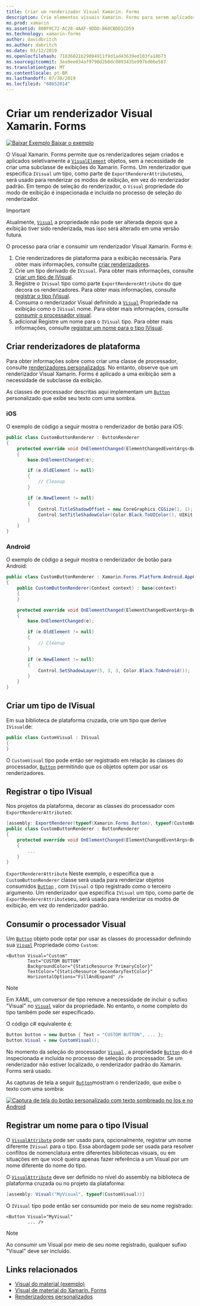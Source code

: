 ```yaml
---
title: Criar um renderizador Visual Xamarin. Forms
description: Crie elementos visuais Xamarin. Forms para serem aplicados seletivamente a objetos Visualelement, sem a necessidade de subclasse de exibições do Xamarin. Forms.
ms.prod: xamarin
ms.assetid: 80BF9C72-AC28-4AAF-9DDD-B60CBDD1CD59
ms.technology: xamarin-forms
author: davidbritch
ms.author: dabritch
ms.date: 03/12/2019
ms.openlocfilehash: 71836021b29094911f9d1ad43639ed103fa18b73
ms.sourcegitcommit: 3ea9ee034af9790d2b0dc0893435e997bd06e587
ms.translationtype: MT
ms.contentlocale: pt-BR
ms.lasthandoff: 07/30/2019
ms.locfileid: "68652814"
---
```

# <a name="create-a-xamarinforms-visual-renderer"></a>Criar um renderizador Visual Xamarin. Forms

[![Baixar Exemplo](~/media/shared/download.png) Baixar o exemplo](https://docs.microsoft.com/samples/xamarin/xamarin-forms-samples/userinterface-visualdemos)

O Visual Xamarin. Forms permite que os renderizadores sejam criados e aplicados seletivamente a [`VisualElement`](xref:Xamarin.Forms.VisualElement) objetos, sem a necessidade de criar uma subclasse de exibições do Xamarin. Forms. Um renderizador que especifica `IVisual` um tipo, como parte de `ExportRendererAttribute`seu, será usado para renderizar os modos de exibição, em vez do renderizador padrão. Em tempo de seleção do renderizador, o `Visual` propriedade do modo de exibição é inspecionada e incluída no processo de seleção do renderizador.

> [!IMPORTANT]
> Atualmente, [`Visual`](xref:Xamarin.Forms.VisualElement.Visual) a propriedade não pode ser alterada depois que a exibição tiver sido renderizada, mas isso será alterado em uma versão futura.

O processo para criar e consumir um renderizador Visual Xamarin. Forms é:

1. Crie renderizadores de plataforma para a exibição necessária. Para obter mais informações, consulte [criar renderizadores](#create-platform-renderers).
1. Crie um tipo derivado de `IVisual`. Para obter mais informações, consulte [criar um tipo de IVisual](#create-an-ivisual-type).
1. Registre o `IVisual` tipo como parte `ExportRendererAttribute` do que decora os renderizadores. Para obter mais informações, consulte [registrar o tipo IVisual](#register-the-ivisual-type).
1. Consuma o renderizador Visual definindo a [`Visual`](xref:Xamarin.Forms.VisualElement.Visual) Propriedade na exibição como o `IVisual` nome. Para obter mais informações, consulte [consumir o processador visual](#consume-the-visual-renderer).
1. adicional Registre um nome para o `IVisual` tipo. Para obter mais informações, consulte [registrar um nome para o tipo IVisual](#register-a-name-for-the-ivisual-type).

## <a name="create-platform-renderers"></a>Criar renderizadores de plataforma

Para obter informações sobre como criar uma classe de processador, consulte [renderizadores personalizados](~/xamarin-forms/app-fundamentals/custom-renderer/index.md). No entanto, observe que um renderizador Visual Xamarin. Forms é aplicado a uma exibição sem a necessidade de subclasse da exibição.

As classes de processador descritas aqui implementam um [`Button`](xref:Xamarin.Forms.Button) personalizado que exibe seu texto com uma sombra.

### <a name="ios"></a>iOS

O exemplo de código a seguir mostra o renderizador de botão para iOS:

```csharp
public class CustomButtonRenderer : ButtonRenderer
{
    protected override void OnElementChanged(ElementChangedEventArgs<Button> e)
    {
        base.OnElementChanged(e);

        if (e.OldElement != null)
        {
            // Cleanup
        }

        if (e.NewElement != null)
        {
            Control.TitleShadowOffset = new CoreGraphics.CGSize(1, 1);
            Control.SetTitleShadowColor(Color.Black.ToUIColor(), UIKit.UIControlState.Normal);
        }
    }
}
```

### <a name="android"></a>Android

O exemplo de código a seguir mostra o renderizador de botão para Android:

```csharp
public class CustomButtonRenderer : Xamarin.Forms.Platform.Android.AppCompat.ButtonRenderer
{
    public CustomButtonRenderer(Context context) : base(context)
    {
    }

    protected override void OnElementChanged(ElementChangedEventArgs<Button> e)
    {
        base.OnElementChanged(e);

        if (e.OldElement != null)
        {
            // Cleanup
        }

        if (e.NewElement != null)
        {
            Control.SetShadowLayer(5, 3, 3, Color.Black.ToAndroid());
        }
    }
}
```

## <a name="create-an-ivisual-type"></a>Criar um tipo de IVisual

Em sua biblioteca de plataforma cruzada, crie um tipo que derive `IVisual`de:

```csharp
public class CustomVisual : IVisual
{
}
```

O `CustomVisual` tipo pode então ser registrado em relação às classes do processador, [`Button`](xref:Xamarin.Forms.Button) permitindo que os objetos optem por usar os renderizadores.

## <a name="register-the-ivisual-type"></a>Registrar o tipo IVisual

Nos projetos da plataforma, decorar as classes do processador com `ExportRendererAttribute`o:

```csharp
[assembly: ExportRenderer(typeof(Xamarin.Forms.Button), typeof(CustomButtonRenderer), new[] { typeof(CustomVisual) })]
public class CustomButtonRenderer : ButtonRenderer
{
    protected override void OnElementChanged(ElementChangedEventArgs<Button> e)
    {
        ...
    }
}
```

`ExportRendererAttribute` Neste exemplo, o especifica que a `CustomButtonRenderer` classe será usada para renderizar objetos consumidos [`Button`](xref:Xamarin.Forms.Button) , com `IVisual` o tipo registrado como o terceiro argumento. Um renderizador que especifica `IVisual` um tipo, como parte de `ExportRendererAttribute`seu, será usado para renderizar os modos de exibição, em vez do renderizador padrão.

## <a name="consume-the-visual-renderer"></a>Consumir o processador Visual

Um [`Button`](xref:Xamarin.Forms.Button) objeto pode optar por usar as classes do processador definindo sua [`Visual`](xref:Xamarin.Forms.VisualElement.Visual) Propriedade como `Custom`:

```xaml
<Button Visual="Custom"
        Text="CUSTOM BUTTON"
        BackgroundColor="{StaticResource PrimaryColor}"
        TextColor="{StaticResource SecondaryTextColor}"
        HorizontalOptions="FillAndExpand" />
```

> [!NOTE]
> Em XAML, um conversor de tipo remove a necessidade de incluir o sufixo "Visual" no [`Visual`](xref:Xamarin.Forms.VisualElement.Visual) valor da propriedade. No entanto, o nome completo do tipo também pode ser especificado.

O código c# equivalente é:

```csharp
Button button = new Button { Text = "CUSTOM BUTTON", ... };
button.Visual = new CustomVisual();
```

No momento da seleção do processador [`Visual`](xref:Xamarin.Forms.VisualElement.Visual) , a propriedade [`Button`](xref:Xamarin.Forms.Button) do é inspecionada e incluída no processo de seleção do processador. Se um renderizador não estiver localizado, o renderizador padrão do Xamarin. Forms será usado.

As capturas de tela a seguir [`Button`](xref:Xamarin.Forms.Button)mostram o renderizado, que exibe o texto com uma sombra:

[![Captura de tela do botão personalizado com texto sombreado no Ios e no Android](material-visual-images/custom-button.png "Botão com texto de sombra")](material-visual-images/custom-button-large.png#lightbox)

## <a name="register-a-name-for-the-ivisual-type"></a>Registrar um nome para o tipo IVisual

O [`VisualAttribute`](xref:Xamarin.Forms.VisualAttribute) pode ser usado para, opcionalmente, registrar um nome diferente `IVisual` para o tipo. Essa abordagem pode ser usada para resolver conflitos de nomenclatura entre diferentes bibliotecas visuais, ou em situações em que você queira apenas fazer referência a um Visual por um nome diferente do nome do tipo.

O [`VisualAttribute`](xref:Xamarin.Forms.VisualAttribute) deve ser definido no nível do assembly na biblioteca de plataforma cruzada ou no projeto da plataforma:

```csharp
[assembly: Visual("MyVisual", typeof(CustomVisual))]
```

O `IVisual` tipo pode então ser consumido por meio de seu nome registrado:

```xaml
<Button Visual="MyVisual"
        ... />
```

> [!NOTE]
> Ao consumir um Visual por meio de seu nome registrado, qualquer sufixo "Visual" deve ser incluído.

## <a name="related-links"></a>Links relacionados

- [Visual do material (exemplo)](https://docs.microsoft.com/samples/xamarin/xamarin-forms-samples/userinterface-visualdemos)
- [Visual de material do Xamarin. Forms](material-visual.md)
- [Renderizadores personalizados](~/xamarin-forms/app-fundamentals/custom-renderer/index.md)
